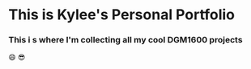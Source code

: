 # This is Kylee's Personal Portfolio
### This i s where I'm collecting all my cool DGM1600 projects
:smile:
:sunglasses: